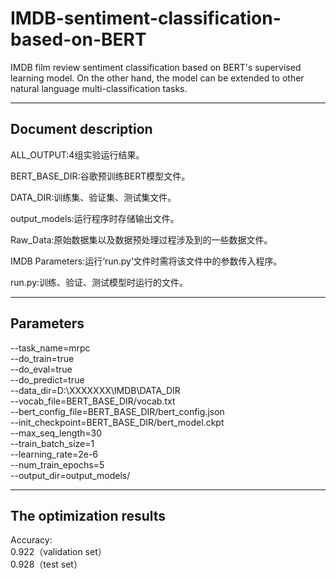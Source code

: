 # IMDB-sentiment-classification-based-on-BERT
IMDB film review sentiment classification based on BERT's supervised learning model. On the other hand, the model can be extended to other natural language multi-classification tasks.

---------------------------------------
Document description
---------------------------------------
ALL_OUTPUT:4组实验运行结果。

BERT_BASE_DIR:谷歌预训练BERT模型文件。

DATA_DIR:训练集、验证集、测试集文件。

output_models:运行程序时存储输出文件。

Raw_Data:原始数据集以及数据预处理过程涉及到的一些数据文件。

IMDB Parameters:运行‘run.py’文件时需将该文件中的参数传入程序。

run.py:训练、验证、测试模型时运行的文件。

-------------------------------------------
Parameters
-------------------------------------------
  --task_name=mrpc \
  --do_train=true \
  --do_eval=true \
  --do_predict=true \
  --data_dir=D:\XXXXXXX\IMDB\DATA_DIR \
  --vocab_file=BERT_BASE_DIR/vocab.txt \
  --bert_config_file=BERT_BASE_DIR/bert_config.json \
  --init_checkpoint=BERT_BASE_DIR/bert_model.ckpt \
  --max_seq_length=30 \
  --train_batch_size=1 \
  --learning_rate=2e-6 \
  --num_train_epochs=5 \
  --output_dir=output_models/
  
------------------------------------------
The optimization results
------------------------------------------
Accuracy:\
0.922（validation set）\
0.928（test set）

